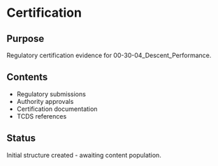 # Certification

## Purpose
Regulatory certification evidence for 00-30-04_Descent_Performance.

## Contents
- Regulatory submissions
- Authority approvals
- Certification documentation
- TCDS references

## Status
Initial structure created - awaiting content population.
